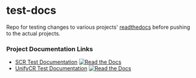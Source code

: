 # test-docs

Repo for testing changes to various projects' [readthedocs](https://readthedocs.org) before pushing to the actual projects.

### Project Documentation Links

* [SCR Test Documentation](https://camstan-test-docs-scr.readthedocs.io/en/latest/) [![Read the Docs](https://readthedocs.org/projects/camstan-test-docs-unifycr/badge/?version=latest)](https://camstan-test-docs-unifycr.readthedocs.io/en/latest/)
* [UnifyCR Test Documentation](https://camstan-test-docs-unifycr.readthedocs.io/en/latest/) [![Read the Docs](https://readthedocs.org/projects/camstan-test-docs-scr/badge/?version=latest)](https://camstan-test-docs-scr.readthedocs.io/en/latest/)
